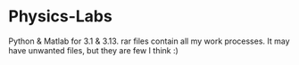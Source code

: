 # Physics-Labs

Python & Matlab for 3.1 & 3.13.
 rar files contain all my work processes. It may have unwanted files, but they are few I think :)

